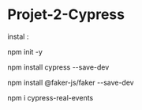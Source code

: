 # Projet-2-Cypress

instal :

npm init -y

npm install cypress --save-dev

npm install @faker-js/faker --save-dev

npm i cypress-real-events
